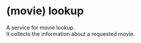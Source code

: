 # (movie) lookup  

A service for movie lookup.   
It collects the information about a requested movie.  

